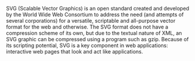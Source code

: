 SVG (Scalable Vector Graphics) is an open standard created and developed by the World Wide Web Consortium to address the need (and attempts of several corporations) for a versatile, scriptable and all-purpose vector format for the web and otherwise. The SVG format does not have a compression scheme of its own, but due to the textual nature of XML, an SVG graphic can be compressed using a program such as gzip. Because of its scripting potential, SVG is a key component in web applications: interactive web pages that look and act like applications.